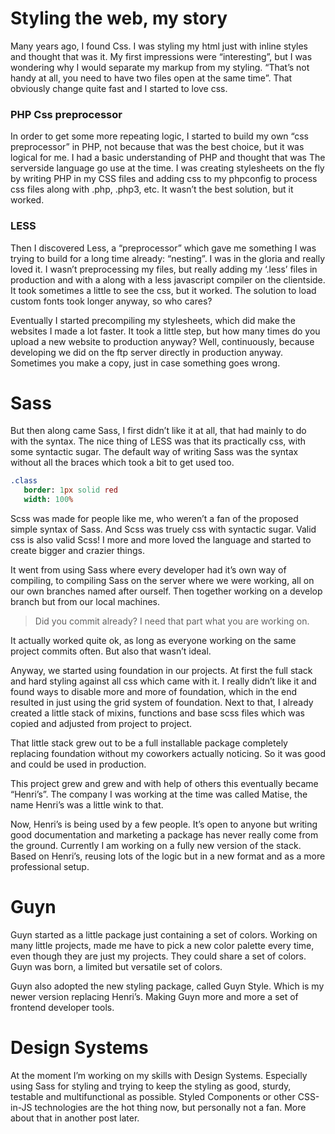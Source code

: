 # Styling the web, my story

Many years ago, I found Css. I was styling my html just with inline styles and thought that was it. My first impressions were “interesting”, but I was wondering why I would separate my markup from my styling. “That’s not handy at all, you need to have two files open at the same time”. That obviously change quite fast and I started to love css. 

### PHP Css preprocessor

In order to get some more repeating logic, I started to build my own “css preprocessor” in PHP, not because that was the best choice, but it was logical for me. I had a basic understanding of PHP and thought that was The serverside language go use at the time. I was creating stylesheets on the fly by writing PHP in my CSS files and adding css to my phpconfig to process css files along with .php, .php3, etc. It wasn’t the best solution, but it worked.


### LESS

Then I discovered Less, a “preprocessor” which gave me something I was trying to build for a long time already: “nesting”. I was in the gloria and really loved it. I wasn’t preprocessing my files, but really adding my ‘.less’ files in production and with a along with a less javascript compiler on the clientside. It took sometimes a little to see the css, but it worked. The solution to load custom fonts took longer anyway, so who cares?

Eventually I started precompiling my stylesheets, which did make the websites I made a lot faster. It took a little step, but how many times do you upload a new website to production anyway? Well, continuously, because developing we did on the ftp server directly in production anyway. Sometimes you make a copy, just in case something goes wrong.


# Sass 

But then along came Sass, I first didn’t like it at all, that had mainly to do with the syntax. The nice thing of LESS was that its practically css, with some syntactic sugar. The default way of writing Sass was the syntax without all the braces which took a bit to get used too.

```sass
.class
   border: 1px solid red
   width: 100%
```

Scss was made for people like me, who weren’t a fan of the proposed simple syntax of Sass. And Scss was truely css with syntactic sugar. Valid css is also valid Scss! I more and more loved the language and started to create bigger and crazier things.

It went from using Sass where every developer had it’s own way of compiling, to compiling Sass on the server where we were working, all on our own branches named after ourself. Then together working on a develop branch but from our local machines.

> Did you commit already? I need that part what you are working on.

It actually worked quite ok, as long as everyone working on the same project commits often. But also that wasn’t ideal.

Anyway, we started using foundation in our projects. At first the full stack and hard styling against all css which came with it. I really didn’t like it and found ways to disable more and more of foundation, which in the end resulted in just using the grid system of foundation. Next to that, I already created a little stack of mixins, functions and base scss files which was copied and adjusted from project to project. 

That little stack grew out to be a full installable package completely replacing foundation without my coworkers actually noticing. So it was good and could be used in production.

This project grew and grew and with help of others this eventually became “Henri’s”. The company I was working at the time was called Matise, the name Henri’s was a little wink to that.

Now, Henri’s is being used by a few people. It’s open to anyone but writing good documentation and marketing a package has never really come from the ground. Currently I am working on a fully new version of the stack. Based on Henri’s, reusing lots of the logic but in a new format and as a more professional setup.

# Guyn

Guyn started as a little package just containing a set of colors. Working on many little projects, made me have to pick a new color palette every time, even though they are just my projects. They could share a set of colors. Guyn was born, a limited but versatile set of colors. 

Guyn also adopted the new styling package, called Guyn Style. Which is my newer version replacing Henri’s. Making Guyn more and more a set of frontend developer tools. 

# Design Systems

At the moment I’m working on my skills with Design Systems. Especially using Sass for styling and trying to keep the styling as good, sturdy, testable and multifunctional as possible. Styled Components or other CSS-in-JS technologies are the hot thing now, but personally not a fan. More about that in another post later. 
